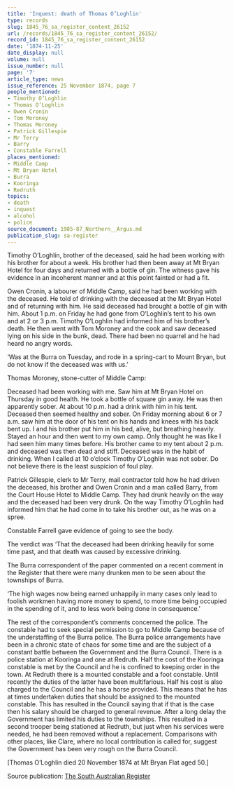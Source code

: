 ```yaml
---
title: 'Inquest: death of Thomas O’Loghlin'
type: records
slug: 1845_76_sa_register_content_26152
url: /records/1845_76_sa_register_content_26152/
record_id: 1845_76_sa_register_content_26152
date: '1874-11-25'
date_display: null
volume: null
issue_number: null
page: '7'
article_type: news
issue_reference: 25 November 1874, page 7
people_mentioned:
- Timothy O’Loghlin
- Thomas O’Loghlin
- Owen Cronin
- Tom Moroney
- Thomas Moroney
- Patrick Gillespie
- Mr Terry
- Barry
- Constable Farrell
places_mentioned:
- Middle Camp
- Mt Bryan Hotel
- Burra
- Kooringa
- Redruth
topics:
- death
- inquest
- alcohol
- police
source_document: 1985-87_Northern__Argus.md
publication_slug: sa-register
---
```


Timothy O’Loghlin, brother of the deceased, said he had been working with his brother for about a week.  His brother had then been away at Mt Bryan Hotel for four days and returned with a bottle of gin.  The witness gave his evidence in an incoherent manner and at this point fainted or had a fit.

Owen Cronin, a labourer of Middle Camp, said he had been working with the deceased.  He told of drinking with the deceased at the Mt Bryan Hotel and of returning with him.  He said deceased had brought a bottle of gin with him.  About 1 p.m. on Friday he had gone from O’Loghlin’s tent to his own and at 2 or 3 p.m. Timothy O’Loghlin had informed him of his brother’s death.  He then went with Tom Moroney and the cook and saw deceased lying on his side in the bunk, dead.  There had been no quarrel and he had heard no angry words.

‘Was at the Burra on Tuesday, and rode in a spring-cart to Mount Bryan, but do not know if the deceased was with us.’

Thomas Moroney, stone-cutter of Middle Camp:

Deceased had been working with me.  Saw him at Mt Bryan Hotel on Thursday in good health.  He took a bottle of square gin away.  He was then apparently sober.  At about 10 p.m. had a drink with him in his tent.  Deceased then seemed healthy and sober.  On Friday morning about 6 or 7 a.m. saw him at the door of his tent on his hands and knees with his back bent up.  I and his brother put him in his bed, alive, but breathing heavily.  Stayed an hour and then went to my own camp.  Only thought he was like I had seen him many times before.  His brother came to my tent about 2 p.m. and deceased was then dead and stiff.  Deceased was in the habit of drinking.  When I called at 10 o’clock Timothy O’Loghlin was not sober.  Do not believe there is the least suspicion of foul play.

Patrick Gillespie, clerk to Mr Terry, mail contractor told how he had driven the deceased, his brother and Owen Cronin and a man called Barry, from the Court House Hotel to Middle Camp.  They had drunk heavily on the way and the deceased had been very drunk.  On the way Timothy O’Loghlin had informed him that he had come in to take his brother out, as he was on a spree.

Constable Farrell gave evidence of going to see the body.

The verdict was ‘That the deceased had been drinking heavily for some time past, and that death was caused by excessive drinking.

The Burra correspondent of the paper commented on a recent comment in the Register that there were many drunken men to be seen about the townships of Burra.

‘The high wages now being earned unhappily in many cases only lead to foolish workmen having more money to spend, to more time being occupied in the spending of it, and to less work being done in consequence.’

The rest of the correspondent’s comments concerned the police.  The constable had to seek special permission to go to Middle Camp because of the understaffing of the Burra police.  The Burra police arrangements have been in a chronic state of chaos for some time and are the subject of a constant battle between the Government and the Burra Council.  There is a police station at Kooringa and one at Redruth.  Half the cost of the Kooringa constable is met by the Council and he is confined to keeping order in the town.  At Redruth there is a mounted constable and a foot constable.  Until recently the duties of the latter have been multifarious.  Half his cost is also charged to the Council and he has a horse provided.  This means that he has at times undertaken duties that should be assigned to the mounted constable.  This has resulted in the Council saying that if that is the case then his salary should be charged to general revenue.  After a long delay the Government has limited his duties to the townships.  This resulted in a second trooper being stationed at Redruth, but just when his services were needed, he had been removed without a replacement.  Comparisons with other places, like Clare, where no local contribution is called for, suggest the Government has been very rough on the Burra Council.

[Thomas O’Loghlin died 20 November 1874 at Mt Bryan Flat aged 50.]

Source publication: [The South Australian Register](/publications/sa-register/)
